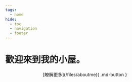 ```yaml
---
tags: 
  - home
hide: 
  - toc
  - navigation
  - footer
---
```


<head>
  <meta name="apple-mobile-web-app-capable" content="yes">
</head>
<style>
  :root {
    --mainpage-bg-pic: url(./7.jpg);
  }
  [data-md-color-scheme=slate] {
    --mainpage-bg-pic: url(./3.jpg);
    .md-header {
      background: transparent;
  }
  }
  body {
    background: var(--mainpage-bg-pic);
    background-size: cover;
    background-repeat: no-repeat;
  }
  .md-header {
    background: transparent;
  }


  .md-typeset h1 {
    border:0;
    box-shadow:0 0 0;
    text-align:center;
    opacity: 0;
  }

  .active {
    opacity: 1;
  }

  body:hover {
    .md-typeset h1 {
      opacity: 1;
      transition: opacity 2s;
    }
  }

.md-typeset p {
  text-indent:0;
}



</style>



# 歡迎來到我的小屋。

<center>[瞭解更多](/files/aboutme){ .md-button }</center>